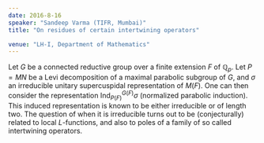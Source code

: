 ```yaml
---
date: 2016-8-16
speaker: "Sandeep Varma (TIFR, Mumbai)"
title: "On residues of certain intertwining operators"

venue: "LH-I, Department of Mathematics"
---
```

Let $G$ be a connected reductive group over a finite extension
$F$ of $\mathbb{Q}_p$. Let $P = MN$ be a Levi decomposition of
a maximal parabolic subgroup of $G$, and $\sigma$ an irreducible unitary
supercuspidal representation of $M(F)$. One can then consider the
representation Ind$_{P(F)}^{G(F)} \sigma$ (normalized parabolic
induction). This induced representation is known to be either irreducible
or of length two. The question of when it is irreducible turns out to be
(conjecturally) related to local $L$-functions, and also to poles of
a family of so called intertwining operators.
